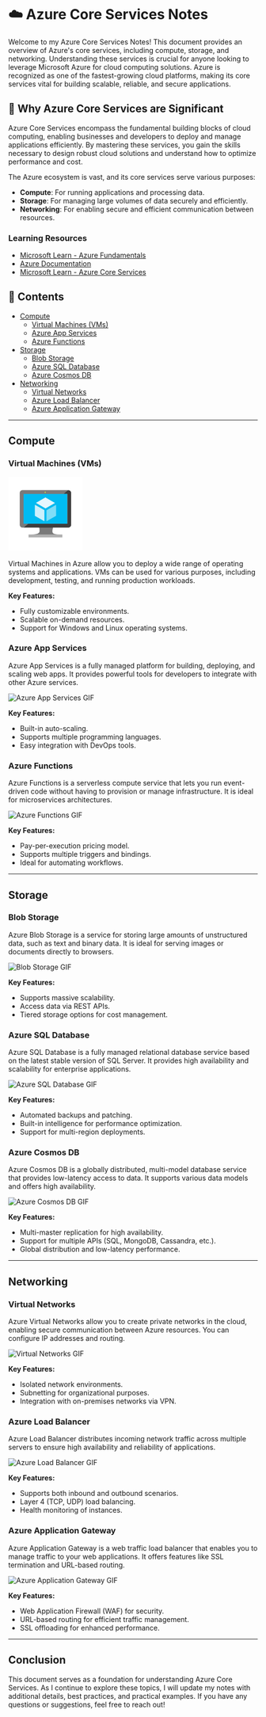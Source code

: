 # ☁️ Azure Core Services Notes

Welcome to my Azure Core Services Notes! This document provides an overview of Azure's core services, including compute, storage, and networking. Understanding these services is crucial for anyone looking to leverage Microsoft Azure for cloud computing solutions. Azure is recognized as one of the fastest-growing cloud platforms, making its core services vital for building scalable, reliable, and secure applications.

## 📑 Why Azure Core Services are Significant
Azure Core Services encompass the fundamental building blocks of cloud computing, enabling businesses and developers to deploy and manage applications efficiently. By mastering these services, you gain the skills necessary to design robust cloud solutions and understand how to optimize performance and cost.

The Azure ecosystem is vast, and its core services serve various purposes:
- **Compute**: For running applications and processing data.
- **Storage**: For managing large volumes of data securely and efficiently.
- **Networking**: For enabling secure and efficient communication between resources.

### Learning Resources
- [Microsoft Learn - Azure Fundamentals](https://docs.microsoft.com/en-us/learn/paths/azure-fundamentals/)
- [Azure Documentation](https://docs.microsoft.com/en-us/azure/)
- [Microsoft Learn - Azure Core Services](https://docs.microsoft.com/en-us/learn/modules/intro-to-azure-services/)

## 📑 Contents
- [Compute](#compute)
  - [Virtual Machines (VMs)](#virtual-machines-vms)
  - [Azure App Services](#azure-app-services)
  - [Azure Functions](#azure-functions)
- [Storage](#storage)
  - [Blob Storage](#blob-storage)
  - [Azure SQL Database](#azure-sql-database)
  - [Azure Cosmos DB](#azure-cosmos-db)
- [Networking](#networking)
  - [Virtual Networks](#virtual-networks)
  - [Azure Load Balancer](#azure-load-balancer)
  - [Azure Application Gateway](#azure-application-gateway)

---

## Compute

### Virtual Machines (VMs)
<img src="https://github.com/hanad29/Hanad-DevOps-Learning/blob/main/My-DevOps-Journey/Azure/Notes/Images/Virtual-Machines.png?raw=true" alt="Virtual Machines" width="150"/>

Virtual Machines in Azure allow you to deploy a wide range of operating systems and applications. VMs can be used for various purposes, including development, testing, and running production workloads.

**Key Features:**
- Fully customizable environments.
- Scalable on-demand resources.
- Support for Windows and Linux operating systems.

### Azure App Services
Azure App Services is a fully managed platform for building, deploying, and scaling web apps. It provides powerful tools for developers to integrate with other Azure services.

![Azure App Services GIF](insert-your-gif-link-here)

**Key Features:**
- Built-in auto-scaling.
- Supports multiple programming languages.
- Easy integration with DevOps tools.

### Azure Functions
Azure Functions is a serverless compute service that lets you run event-driven code without having to provision or manage infrastructure. It is ideal for microservices architectures.

![Azure Functions GIF](insert-your-gif-link-here)

**Key Features:**
- Pay-per-execution pricing model.
- Supports multiple triggers and bindings.
- Ideal for automating workflows.

---

## Storage

### Blob Storage
Azure Blob Storage is a service for storing large amounts of unstructured data, such as text and binary data. It is ideal for serving images or documents directly to browsers.

![Blob Storage GIF](insert-your-gif-link-here)

**Key Features:**
- Supports massive scalability.
- Access data via REST APIs.
- Tiered storage options for cost management.

### Azure SQL Database
Azure SQL Database is a fully managed relational database service based on the latest stable version of SQL Server. It provides high availability and scalability for enterprise applications.

![Azure SQL Database GIF](insert-your-gif-link-here)

**Key Features:**
- Automated backups and patching.
- Built-in intelligence for performance optimization.
- Support for multi-region deployments.

### Azure Cosmos DB
Azure Cosmos DB is a globally distributed, multi-model database service that provides low-latency access to data. It supports various data models and offers high availability.

![Azure Cosmos DB GIF](insert-your-gif-link-here)

**Key Features:**
- Multi-master replication for high availability.
- Support for multiple APIs (SQL, MongoDB, Cassandra, etc.).
- Global distribution and low-latency performance.

---

## Networking

### Virtual Networks
Azure Virtual Networks allow you to create private networks in the cloud, enabling secure communication between Azure resources. You can configure IP addresses and routing.

![Virtual Networks GIF](insert-your-gif-link-here)

**Key Features:**
- Isolated network environments.
- Subnetting for organizational purposes.
- Integration with on-premises networks via VPN.

### Azure Load Balancer
Azure Load Balancer distributes incoming network traffic across multiple servers to ensure high availability and reliability of applications.

![Azure Load Balancer GIF](insert-your-gif-link-here)

**Key Features:**
- Supports both inbound and outbound scenarios.
- Layer 4 (TCP, UDP) load balancing.
- Health monitoring of instances.

### Azure Application Gateway
Azure Application Gateway is a web traffic load balancer that enables you to manage traffic to your web applications. It offers features like SSL termination and URL-based routing.

![Azure Application Gateway GIF](insert-your-gif-link-here)

**Key Features:**
- Web Application Firewall (WAF) for security.
- URL-based routing for efficient traffic management.
- SSL offloading for enhanced performance.

---

## Conclusion
This document serves as a foundation for understanding Azure Core Services. As I continue to explore these topics, I will update my notes with additional details, best practices, and practical examples. If you have any questions or suggestions, feel free to reach out!



